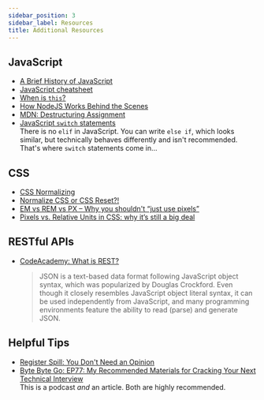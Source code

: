 ```yaml
---
sidebar_position: 3
sidebar_label: Resources
title: Additional Resources
---
```


<!-- markdownlint-disable no-inline-html no-trailing-punctuation -->
## JavaScript

- [A Brief History of JavaScript](https://deno.com/blog/history-of-javascript)
- [JavaScript cheatsheet](https://quickref.me/javascript)
- [When is `this`?](https://piccalil.li/blog/javascript-when-is-this/?utm_source=tldrwebdev)
- [How NodeJS Works Behind the Scenes](https://www.deepintodev.com/blog/how-nodejs-works-behind-the-scenes?utm_source=tldrwebdev)
- [MDN: Destructuring Assignment](https://developer.mozilla.org/en-US/docs/Web/JavaScript/Reference/Operators/Destructuring_assignment)
- [JavaScript `switch` statements](https://developer.mozilla.org/en-US/docs/Web/JavaScript/Reference/Statements/switch)
  <br/>There is no `elif` in JavaScript. You can write `else if`, which looks similar, but technically behaves differently and isn't recommended.
  <br/>That's where `switch` statements come in...

## CSS

- [CSS Normalizing](https://flaviocopes.com/css-normalizing/)
- [Normalize CSS or CSS Reset?!](https://elad.medium.com/normalize-css-or-css-reset-9d75175c5d1e)
- [EM vs REM vs PX – Why you shouldn't “just use pixels”](https://engageinteractive.co.uk/blog/em-vs-rem-vs-px)
- [Pixels vs. Relative Units in CSS: why it’s still a big deal](https://www.24a11y.com/2019/pixels-vs-relative-units-in-css-why-its-still-a-big-deal/)

## RESTful APIs

- [CodeAcademy: What is REST?](https://www.codecademy.com/article/what-is-rest)

    > JSON is a text-based data format following JavaScript object syntax, which was popularized by Douglas Crockford. Even though it closely resembles JavaScript object literal syntax, it can be used independently from JavaScript, and many programming environments feature the ability to read (parse) and generate JSON.

## Helpful Tips

- [Register Spill: You Don't Need an Opinion](https://registerspill.thorstenball.com/p/you-dont-need-an-opinion)
- [Byte Byte Go: EP77: My Recommended Materials for Cracking Your Next Technical Interview](https://blog.bytebytego.com/p/ep77-my-recommended-materials-for)
  <br/>This is a podcast _and_ an article. Both are highly recommended.
